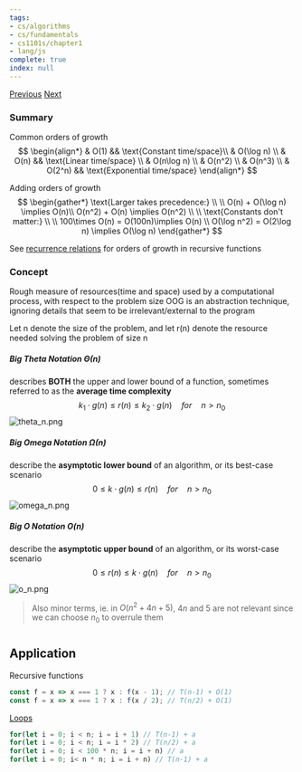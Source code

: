 ```yaml
---
tags:
- cs/algorithms
- cs/fundamentals
- cs1101s/chapter1
- lang/js
complete: true
index: null
---
```

[Previous](/labyrinth/notes/cs/cs1101s/recursion)   [Next](/labyrinth/notes/cs/cs1101s/higher_order_functions)

### Summary
Common orders of growth
$$
\begin{align*}
& O(1) && \text{Constant time/space}\\
& O(\log n) \\
& O(n) && \text{Linear time/space} \\
& O(n\log n) \\
& O(n^2) \\
& O(n^3) \\
& O(2^n) && \text{Exponential time/space}
\end{align*}
$$

Adding orders of growth
$$
\begin{gather*}
\text{Larger takes precedence:} \\
\\
O(n) + O(\log n) \implies O(n)\\
O(n^2) + O(n) \implies O(n^2) \\
\\
\text{Constants don't matter:} \\
\\
100\times O(n) = O(100n)\implies O(n) \\
O(\log n^2) = O(2\log n) \implies O(\log n)
\end{gather*}
$$

See [recurrence relations](/labyrinth/notes/cs/cs1101s/recurrence_relations) for orders of growth in recursive functions

### Concept
Rough measure of resources(time and space) used by a computational process, with respect to the problem size
OOG is an abstraction technique, ignoring details that seem to be irrelevant/external to the program

Let n denote the size of the problem, and let r(n) denote the resource needed solving the problem of size n

##### Big Theta Notation $\Theta(n)$
describes **BOTH** the upper and lower bound of a function, sometimes referred to as the **average time complexity**
$$
k_{1} \cdot g(n) \leq r(n) \leq k_{2} \cdot g(n) \quad for \quad n > n_{0}
$$
<img src="/labyrinth/assets/theta_n.png" alt="theta_n.png" class="mx-auto object-fill" style="" />

##### Big Omega Notation $\Omega(n)$
describe the **asymptotic lower bound** of an algorithm, or its best-case scenario
$$
0 \leq k \cdot g(n) \leq r(n)  \quad for \quad n > n_{0}
$$
<img src="/labyrinth/assets/omega_n.png" alt="omega_n.png" class="mx-auto object-fill" style="" />

##### Big O Notation $O(n)$
describe the **asymptotic upper bound** of an algorithm, or its worst-case scenario
$$
0 \leq r(n) \leq k \cdot g(n) \quad for \quad n > n_{0}
$$
<img src="/labyrinth/assets/o_n.png" alt="o_n.png" class="mx-auto object-fill" style="" />
> Also minor terms, ie. in $O(n^2+4n+5)$, $4n$ and $5$ are not relevant since we can choose $n_0$ to overrule them

#

## Application
Recursive functions
```js
const f = x => x === 1 ? x : f(x - 1); // T(n-1) + O(1)
const f = x => x === 1 ? x : f(x / 2); // T(n/2) + O(1)
```

[Loops](/labyrinth/notes/cs/cs1101s/loops)
```js
for(let i = 0; i < n; i = i + 1) // T(n-1) + a
for(let i = 0; i < n; i = i * 2) // T(n/2) + a
for(let i = 0; i < 100 * n; i = i + n) // a
for(let i = 0; i< n * n; i = i + n) // T(n-1) + a
```